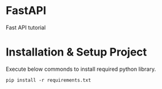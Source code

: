 # FastAPI
Fast API tutorial

# Installation & Setup Project
Execute below commonds to install required python library.
 ```
 pip install -r requirements.txt
 
```